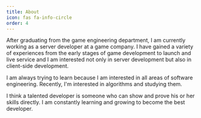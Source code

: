 ```yaml
---
title: About
icon: fas fa-info-circle
order: 4
---
```



After graduating from the game engineering department, I am currently working as a server developer at a game company. I have gained a variety of experiences from the early stages of game development to launch and live service and I am interested not only in server development but also in client-side development.

I am always trying to learn because I am interested in all areas of software engineering. Recently, I'm interested in algorithms and studying them. 

I think a talented developer is someone who can show and prove his or her skills directly. I am constantly learning and growing to become the best developer.